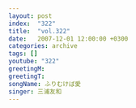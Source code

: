 ```yaml
---
layout: post
index:  "322"
title:  "vol.322"
date:   2007-12-01 12:00:00 +0300
categories: archive
tags: []
youtube: "322"
greetingM: 
greetingT: 
songName: ふりむけば愛
singer: 三浦友和
---
```

